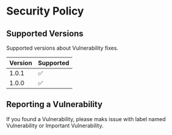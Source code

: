 # Security Policy

## Supported Versions

Supported versions about Vulnerability fixes.

| Version | Supported          |
| ------- | ------------------ |
| 1.0.1   | :white_check_mark: |
| 1.0.0   | :white_check_mark: |

## Reporting a Vulnerability

If you found a  Vulnerability, please maks issue with label named Vulnerability or Important Vulnerability.
